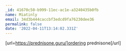 ```yaml
---
_id: 41670c50-b999-11ec-ac1e-a3240435b0fb
name: Miatinly
email: 34d3b444caccbf3edcd9fa76230dee36
permalink: false
date: '2022-04-11T13:14:02.331Z'
---
```

[url=https://prednisone.guru/]ordering prednisone[/url]
